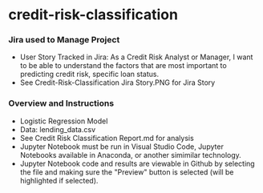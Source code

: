 # credit-risk-classification
### Jira used to Manage Project
* User Story Tracked in Jira: As a Credit Risk Analyst or Manager, I want to be able to understand the factors that are most important to predicting credit risk, specific loan status.
* See Credit-Risk-Classification Jira Story.PNG for Jira Story
### Overview and Instructions
* Logistic Regression Model
* Data: lending_data.csv
* See Credit Risk Classification Report.md for analysis
* Jupyter Notebook must be run in Visual Studio Code, Jupyter Notebooks available in Anaconda, or another simimilar technology.
* Jupyter Notebook code and results are viewable in Github by selecting the file and making sure the "Preview" button is selected (will be highlighted if selected).
